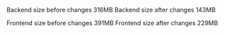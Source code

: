Backend size before changes 316MB
Backend size after changes 143MB

Frontend size before changes 391MB
Frontend size after changes 229MB
